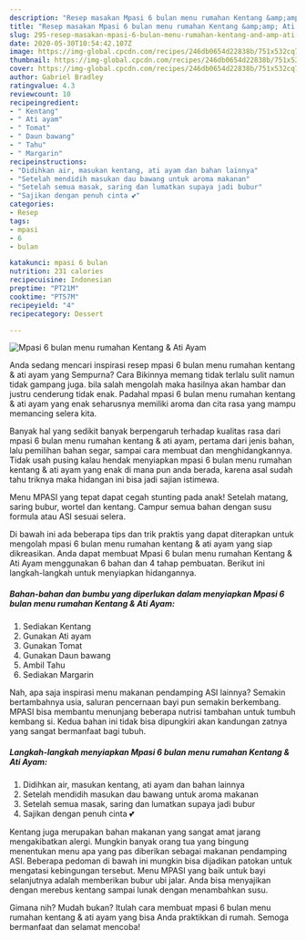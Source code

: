 ```yaml
---
description: "Resep masakan Mpasi 6 bulan menu rumahan Kentang &amp;amp; Ati Ayam | Langkah Membuat Mpasi 6 bulan menu rumahan Kentang &amp;amp; Ati Ayam Yang Sempurna"
title: "Resep masakan Mpasi 6 bulan menu rumahan Kentang &amp;amp; Ati Ayam | Langkah Membuat Mpasi 6 bulan menu rumahan Kentang &amp;amp; Ati Ayam Yang Sempurna"
slug: 295-resep-masakan-mpasi-6-bulan-menu-rumahan-kentang-and-amp-ati-ayam-langkah-membuat-mpasi-6-bulan-menu-rumahan-kentang-and-amp-ati-ayam-yang-sempurna
date: 2020-05-30T10:54:42.107Z
image: https://img-global.cpcdn.com/recipes/246db0654d22838b/751x532cq70/mpasi-6-bulan-menu-rumahan-kentang-ati-ayam-foto-resep-utama.jpg
thumbnail: https://img-global.cpcdn.com/recipes/246db0654d22838b/751x532cq70/mpasi-6-bulan-menu-rumahan-kentang-ati-ayam-foto-resep-utama.jpg
cover: https://img-global.cpcdn.com/recipes/246db0654d22838b/751x532cq70/mpasi-6-bulan-menu-rumahan-kentang-ati-ayam-foto-resep-utama.jpg
author: Gabriel Bradley
ratingvalue: 4.3
reviewcount: 10
recipeingredient:
- " Kentang"
- " Ati ayam"
- " Tomat"
- " Daun bawang"
- " Tahu"
- " Margarin"
recipeinstructions:
- "Didihkan air, masukan kentang, ati ayam dan bahan lainnya"
- "Setelah mendidih masukan dau bawang untuk aroma makanan"
- "Setelah semua masak, saring dan lumatkan supaya jadi bubur"
- "Sajikan dengan penuh cinta 💕"
categories:
- Resep
tags:
- mpasi
- 6
- bulan

katakunci: mpasi 6 bulan 
nutrition: 231 calories
recipecuisine: Indonesian
preptime: "PT21M"
cooktime: "PT57M"
recipeyield: "4"
recipecategory: Dessert

---
```



![Mpasi 6 bulan menu rumahan Kentang &amp; Ati Ayam](https://img-global.cpcdn.com/recipes/246db0654d22838b/751x532cq70/mpasi-6-bulan-menu-rumahan-kentang-ati-ayam-foto-resep-utama.jpg)

Anda sedang mencari inspirasi resep mpasi 6 bulan menu rumahan kentang &amp; ati ayam yang Sempurna? Cara Bikinnya memang tidak terlalu sulit namun tidak gampang juga. bila salah mengolah maka hasilnya akan hambar dan justru cenderung tidak enak. Padahal mpasi 6 bulan menu rumahan kentang &amp; ati ayam yang enak seharusnya memiliki aroma dan cita rasa yang mampu memancing selera kita.

Banyak hal yang sedikit banyak berpengaruh terhadap kualitas rasa dari mpasi 6 bulan menu rumahan kentang &amp; ati ayam, pertama dari jenis bahan, lalu pemilihan bahan segar, sampai cara membuat dan menghidangkannya. Tidak usah pusing kalau hendak menyiapkan mpasi 6 bulan menu rumahan kentang &amp; ati ayam yang enak di mana pun anda berada, karena asal sudah tahu triknya maka hidangan ini bisa jadi sajian istimewa.

Menu MPASI yang tepat dapat cegah stunting pada anak! Setelah matang, saring bubur, wortel dan kentang. Campur semua bahan dengan susu formula atau ASI sesuai selera.


Di bawah ini ada beberapa tips dan trik praktis yang dapat diterapkan untuk mengolah mpasi 6 bulan menu rumahan kentang &amp; ati ayam yang siap dikreasikan. Anda dapat membuat Mpasi 6 bulan menu rumahan Kentang &amp; Ati Ayam menggunakan 6 bahan dan 4 tahap pembuatan. Berikut ini langkah-langkah untuk menyiapkan hidangannya.

<!--inarticleads1-->

##### Bahan-bahan dan bumbu yang diperlukan dalam menyiapkan Mpasi 6 bulan menu rumahan Kentang &amp; Ati Ayam:

1. Sediakan  Kentang
1. Gunakan  Ati ayam
1. Gunakan  Tomat
1. Gunakan  Daun bawang
1. Ambil  Tahu
1. Sediakan  Margarin


Nah, apa saja inspirasi menu makanan pendamping ASI lainnya? Semakin bertambahnya usia, saluran pencernaan bayi pun semakin berkembang. MPASI bisa membantu menunjang beberapa nutrisi tambahan untuk tumbuh kembang si. Kedua bahan ini tidak bisa dipungkiri akan kandungan zatnya yang sangat bermanfaat bagi tubuh. 

<!--inarticleads2-->

##### Langkah-langkah menyiapkan Mpasi 6 bulan menu rumahan Kentang &amp; Ati Ayam:

1. Didihkan air, masukan kentang, ati ayam dan bahan lainnya
1. Setelah mendidih masukan dau bawang untuk aroma makanan
1. Setelah semua masak, saring dan lumatkan supaya jadi bubur
1. Sajikan dengan penuh cinta 💕


Kentang juga merupakan bahan makanan yang sangat amat jarang mengakibatkan alergi. Mungkin banyak orang tua yang bingung menentukan menu apa yang pas diberikan sebagai makanan pendamping ASI. Beberapa pedoman di bawah ini mungkin bisa dijadikan patokan untuk mengatasi kebingungan tersebut. Menu MPASI yang baik untuk bayi selanjutnya adalah memberikan bubur ubi jalar. Anda bisa menyajikan dengan merebus kentang sampai lunak dengan menambahkan susu. 

Gimana nih? Mudah bukan? Itulah cara membuat mpasi 6 bulan menu rumahan kentang &amp; ati ayam yang bisa Anda praktikkan di rumah. Semoga bermanfaat dan selamat mencoba!
